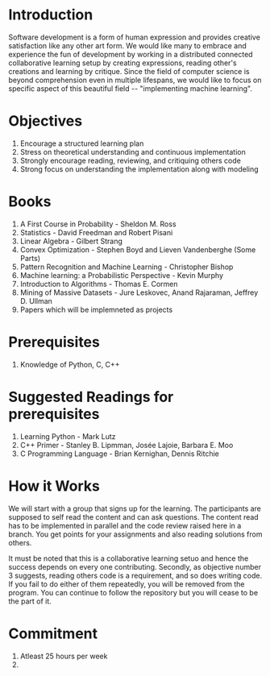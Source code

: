 # Introduction
Software development is a form of human expression and provides creative satisfaction like any other art form. We would like many to 
embrace and experience the fun of development by working in a distributed connected collaborative learning setup by creating expressions,
reading other's creations and learning by critique. Since the field of computer science is beyond comprehension even in multiple lifespans,
we would like to focus on specific aspect of this beautiful field -- "implementing machine learning".

# Objectives
1. Encourage a structured learning plan
2. Stress on theoretical understanding and continuous implementation
3. Strongly encourage reading, reviewing, and critiquing others code
4. Strong focus on understanding the implementation along with modeling

# Books
1. A First Course in Probability - Sheldon M. Ross
2. Statistics - David Freedman and Robert Pisani
3. Linear Algebra - Gilbert Strang
4. Convex Optimization - Stephen Boyd and Lieven Vandenberghe (Some Parts)
5. Pattern Recognition and Machine Learning - Christopher Bishop
6. Machine learning: a Probabilistic Perspective - Kevin Murphy
7. Introduction to Algorithms - Thomas E. Cormen
8. Mining of Massive Datasets - Jure Leskovec, Anand Rajaraman, Jeffrey D. Ullman
9. Papers which will be implemneted as projects

# Prerequisites
1. Knowledge of Python, C, C++

# Suggested Readings for prerequisites
1. Learning Python - Mark Lutz
2. C++ Primer - Stanley B. Lipmman, Josée Lajoie, Barbara E. Moo
3. C Programming Language - Brian Kernighan, Dennis Ritchie

# How it Works
We will start with a group that signs up for the learning. The participants are supposed to self read the content and can ask questions.
The content read has to be implemented in parallel and the code review raised here in a branch. You get points for your assignments and
also reading solutions from others.

It must be noted that this is a collaborative learning setuo and hence the success depends on every one contributing. Secondly, as objective number 3 suggests, reading others code is a requirement, and so does writing code. If you fail to do either of them repeatedly, you will be removed from the program. You can continue to follow the repository but you will cease to be the part of it.

# Commitment
1. Atleast 25 hours per week
2. 
